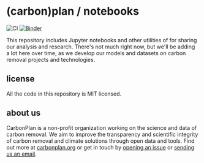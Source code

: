 # (carbon)plan / notebooks

![CI](https://github.com/carbonplan/notebooks/workflows/CI/badge.svg)
[![Binder](https://mybinder.org/badge_logo.svg)](https://mybinder.org/v2/gh/carbonplan/notebooks/master)

This repository includes Jupyter notebooks and other utilities of for sharing our analysis and research. There's not much right now, but we'll be adding a lot here over time, as we develop our models and datasets on carbon removal projects and technologies.

## license

All the code in this repository is MIT licensed.

## about us

CarbonPlan is a non-profit organization working on the science and data of carbon removal. We aim to improve the transparency and scientific integrity of carbon removal and climate solutions through open data and tools. Find out more at [carbonplan.org](https://carbonplan.org/) or get in touch by [opening an issue](https://github.com/carbonplan/notebooks/issues/new) or [sending us an email](mailto:hello@carbonplan.org).

